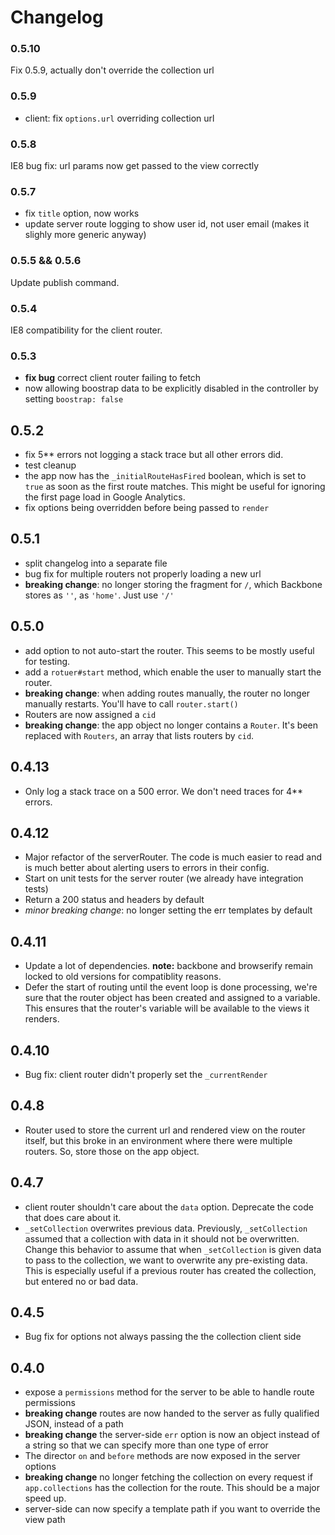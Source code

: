 # Changelog

### 0.5.10
Fix 0.5.9, actually don't override the collection url

### 0.5.9
* client: fix `options.url` overriding collection url

### 0.5.8
IE8 bug fix: url params now get passed to the view correctly

### 0.5.7
* fix `title` option, now works
* update server route logging to show user id, not user email (makes it slighly more generic anyway)

### 0.5.5 && 0.5.6
Update publish command.

### 0.5.4
IE8 compatibility for the client router.

### 0.5.3
* **fix bug** correct client router failing to fetch
* now allowing boostrap data to be explicitly disabled in the controller by setting `boostrap: false`

## 0.5.2
* fix 5** errors not logging a stack trace but all other errors did.
* test cleanup
* the app now has the `_initialRouteHasFired` boolean, which is set to `true` as soon as the first route matches. This might be useful for ignoring the first page load in Google Analytics.
* fix options being overridden before being passed to `render`

## 0.5.1
* split changelog into a separate file
* bug fix for multiple routers not properly loading a new url
* **breaking change**: no longer storing the fragment for `/`, which Backbone stores as `''`, as `'home'`. Just use `'/'`

## 0.5.0
* add option to not auto-start the router. This seems to be mostly useful for testing.
* add a `rotuer#start` method, which enable the user to manually start the router.
* **breaking change**: when adding routes manually, the router no longer manually restarts. You'll have to call `router.start()`
* Routers are now assigned a `cid`
* **breaking change**: the app object no longer contains a `Router`. It's been replaced with `Routers`, an array that lists routers by `cid`.

## 0.4.13
* Only log a stack trace on a 500 error. We don't need traces for 4** errors.

## 0.4.12
* Major refactor of the serverRouter. The code is much easier to read and is much better about alerting users to errors in their config.
* Start on unit tests for the server router (we already have integration tests)
* Return a 200 status and headers by default
* *minor breaking change*: no longer setting the err templates by default

## 0.4.11
* Update a lot of dependencies. __note:__ backbone and browserify remain locked to old versions for compatiblity reasons.
* Defer the start of routing until the event loop is done processing, we're sure that the router object has been created and assigned to a variable. This ensures that the router's variable will be available to the views it renders.

## 0.4.10
* Bug fix: client router didn't properly set the `_currentRender`

## 0.4.8
* Router used to store the current url and rendered view on the router itself, but this broke in an environment where there were multiple routers. So, store those on the app object.

## 0.4.7
* client router shouldn't care about the `data` option. Deprecate the code that does care about it.
* `_setCollection` overwrites previous data. Previously, `_setCollection` assumed that a collection with data in it should not be overwritten. Change this behavior to assume that when `_setCollection` is given data to pass to the collection, we want to overwrite any pre-existing data. This is especially useful if a previous router has created the collection, but entered no or bad data.

## 0.4.5
* Bug fix for options not always passing the the collection client side

## 0.4.0
* expose a `permissions` method for the server to be able to handle route permissions
* **breaking change** routes are now handed to the server as fully qualified JSON, instead of a path
* **breaking change** the server-side `err` option is now an object instead of a string so that we can specify more than one type of error
* The director `on` and `before` methods are now exposed in the server options
* **breaking change** no longer fetching the collection on every request if `app.collections` has the collection for the route. This should be a major speed up.
* server-side can now specify a template path if you want to override the view path
